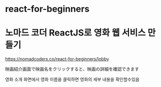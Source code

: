 # react-for-beginners

# 노마드 코더 ReactJS로 영화 웹 서비스 만들기

https://nomadcoders.co/react-for-beginners/lobby

映画紹介画面で映画名をクリックすると、映画の詳細を確認できます

영화 소개 화면에서 영화 이름을 클릭하면 영화의 세부 내용을 확인할수있음
